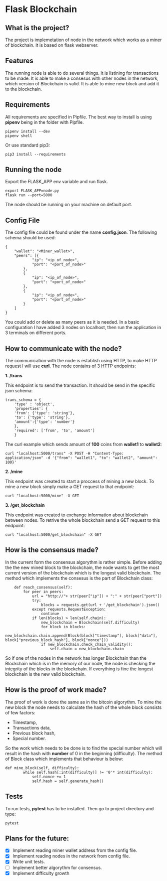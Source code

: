 # Flask Blockchain

## What is the project?

The project is implemetation of node in the network which works as a miner of blockchain. It is based on flask webserver.

## Features

The running node is able to do several things.
It is listining for transactions to be made.
It is able to make a consesus with other nodes in the network, which version of Blockchain is valid.
It is able to mine new block and add it to the blockchain.

## Requirements

All requirements are specified in Pipfile. The best way to install is using **pipenv** being in the folder with Pipfile.

```
pipenv install --dev
pipenv shell
```

Or use standard pip3:

```
pip3 install --requirements
```

## Running the node

Export the FLASK_APP env variable and run flask.

```
export FLASK_APP=node.py
flask run --port=5000
```

The node should be running on your machine on default port.

## Config File

The config file could be found under the name **config.json**. The following schema should be used:

```
{
	"wallet": "<Miner_wallet>",
	"peers": [{
			"ip": "<ip_of_node>",
			"port": "<port_of_node>"
		},
		{
			"ip": "<ip_of_node>",
			"port": "<port_of_node>"
		},
		{
			"ip": "<ip_of_node>",
			"port": "<port_of_node>"
		}
	]
}
```

You could add or delete as many peers as it is needed. In a basic configuration I have added 3 nodes on localhost, then run the application in 3 terminals on different ports.

## How to communicate with the node?

The communication with the node is establish using HTTP, to make HTTP request I will use **curl**. The node contains of 3 HTTP endpoints:

**1. /trans**

This endpoint is to send the transaction. It should be send in the specific json schema:
```
trans_schema = {
	'type' : 'object',
	'properties': {
	'from': {'type': 'string'},
	'to': {'type': 'string'},
	'amount':{'type': 'number'}
	},
	'required': ['from', 'to', 'amount']
	}
```
The curl example which sends amount of **100** coins from **wallet1** to **wallet2**:

```
curl "localhost:5000/trans" -X POST -H "Content-Type: application/json" -d '{"from": "wallet1", "to": "wallet2", "amount": 100}'

```

**2. /mine**

This endpoint was created to start a proccess of mining a new block. To mine a new block simply make a GET request to that endpoint:
```
curl "localhost:5000/mine" -X GET
```

**3. /get_blockchain**

This endpoint was created to exchange information about blockchain between nodes. To retrive the whole blockchain send a GET request to this endpoint:
```
curl "localhost:5000/get_blockchain" -X GET
```


## How is the consensus made?

In the current form the consensus algorythm is rather simple. Before adding the the new mined block to the blockchain, the node wants to get the most current version of the blockchain which is the longest valid blockchain.
The method which implements the consesus is the part of Blockchain class:

```
	def reach_consensus(self):
		for peer in peers:
			url = "http://"+ str(peer["ip"]) + ":" + str(peer["port"])
			try:
				blocks = requests.get(url + '/get_blockchain').json()
			except requests.RequestException:
				continue
			if len(blocks) > len(self.chain):
				new_blockchain = Blockchain(self.difficulty)
				for block in blocks:
					new_blockchain.chain.append(Block(block["timestamp"], block["data"], block["previous_block_hash"], block["nonce"]))
				if new_blockchain.check_chain_validity():
					self.chain = new_blockchain.chain

```
So if one of the nodes in the network has longer Blockchain than the Blockchain which is in the memory of our node, the node is checking the integrity of the blocks in the blockchain. If everything is fine the longest blockchain is the new valid blockchain.

## How is the proof of work made?

The proof of work is done the same as in the bitcoin algorythm. To mine the new block the node needs to calculate the hash of the whole block consists of few factors:
- Timestamp,
- Transactions data,
- Previous block hash,
- Special number.

So the work which needs to be done is to find the special number which will result in the hash with **number** of 0 in the beginning (difficulty).
The method of Block class which implements that behaviour is below:
```
def mine_block(self, difficulty):
		while self.hash[:int(difficulty)] != '0'* int(difficulty):
			self.nonce += 1
			self.hash = self.generate_hash()
```

## Tests

To run tests, **pytest** has to be installed. Then go to project directory and type:

```
pytest
```


## Plans for the future:

- [x] Implement reading miner wallet address from the config file.
- [x] Implement reading nodes in the network from config file.
- [x] Write unit tests.
- [ ] Implement better algorythm for consensus.
- [x] Implement difficulty growth
